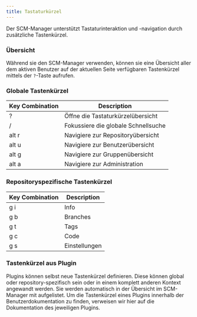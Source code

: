 ```yaml
---
title: Tastaturkürzel
---
```

Der SCM-Manager unterstützt Tastaturinteraktion und -navigation durch zusätzliche Tastenkürzel.

### Übersicht

Während sie den SCM-Manager verwenden, können sie eine Übersicht aller dem aktiven Benutzer auf der aktuellen Seite verfügbaren Tastenkürzel mittels der `?`-Taste aufrufen.

### Globale Tastenkürzel

| Key Combination | Description                         |
|-----------------|-------------------------------------|
| ?               | Öffne die Tastaturkürzelübersicht   |
| /               | Fokussiere die globale Schnellsuche |
| alt r           | Navigiere zur Repositoryübersicht   |
| alt u           | Navigiere zur Benutzerübersicht     |
| alt g           | Navigiere zur Gruppenübersicht      |
| alt a           | Navigiere zur Administration        |

### Repositoryspezifische Tastenkürzel

| Key Combination | Description   |
|-----------------|---------------|
| g i             | Info          |
| g b             | Branches      |
| g t             | Tags          |
| g c             | Code          |
| g s             | Einstellungen |

### Tastenkürzel aus Plugin

Plugins können selbst neue Tastenkürzel definieren.
Diese können global oder repository-spezifisch sein oder in einem komplett anderen Kontext angewandt werden.
Sie werden automatisch in der Übersicht im SCM-Manager mit aufgelistet.
Um die Tastenkürzel eines Plugins innerhalb der Benutzerdokumentation zu finden, verweisen wir hier auf die Dokumentation
des jeweiligen Plugins.
